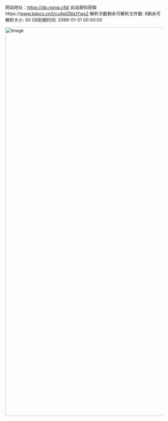 网站地址：https://dp.nxina.cfd/
此站密码获取https://www.kdocs.cn/l/cu4eG5bUYws2
解析次数剩余可解析文件数: 8剩余可解析大小: 50 GB到期时间: 2099-01-01 00:00:00

<img width="2508" height="1242" alt="Image" src="https://github.com/user-attachments/assets/2af3f8f7-af8b-4d56-a207-8133d7ff71ec" />